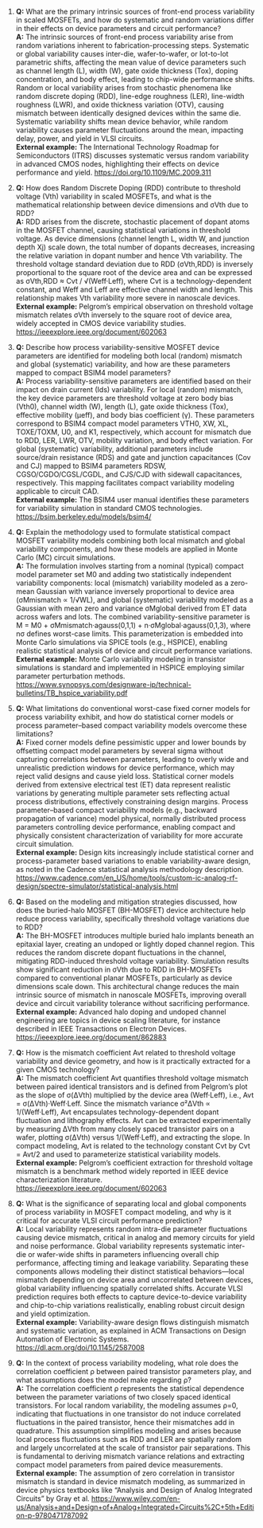 1. **Q:** What are the primary intrinsic sources of front-end process variability in scaled MOSFETs, and how do systematic and random variations differ in their effects on device parameters and circuit performance?  
   **A:** The intrinsic sources of front-end process variability arise from random variations inherent to fabrication-processing steps. Systematic or global variability causes inter-die, wafer-to-wafer, or lot-to-lot parametric shifts, affecting the mean value of device parameters such as channel length (L), width (W), gate oxide thickness (Tox), doping concentration, and body effect, leading to chip-wide performance shifts. Random or local variability arises from stochastic phenomena like random discrete doping (RDD), line-edge roughness (LER), line-width roughness (LWR), and oxide thickness variation (OTV), causing mismatch between identically designed devices within the same die. Systematic variability shifts mean device behavior, while random variability causes parameter fluctuations around the mean, impacting delay, power, and yield in VLSI circuits.  
   **External example:** The International Technology Roadmap for Semiconductors (ITRS) discusses systematic versus random variability in advanced CMOS nodes, highlighting their effects on device performance and yield. https://doi.org/10.1109/MC.2009.311

2. **Q:** How does Random Discrete Doping (RDD) contribute to threshold voltage (Vth) variability in scaled MOSFETs, and what is the mathematical relationship between device dimensions and σVth due to RDD?  
   **A:** RDD arises from the discrete, stochastic placement of dopant atoms in the MOSFET channel, causing statistical variations in threshold voltage. As device dimensions (channel length L, width W, and junction depth Xj) scale down, the total number of dopants decreases, increasing the relative variation in dopant number and hence Vth variability. The threshold voltage standard deviation due to RDD (σVth,RDD) is inversely proportional to the square root of the device area and can be expressed as σVth,RDD ≈ Cvt / √(Weff·Leff), where Cvt is a technology-dependent constant, and Weff and Leff are effective channel width and length. This relationship makes Vth variability more severe in nanoscale devices.  
   **External example:** Pelgrom’s empirical observation on threshold voltage mismatch relates σVth inversely to the square root of device area, widely accepted in CMOS device variability studies. https://ieeexplore.ieee.org/document/602063

3. **Q:** Describe how process variability-sensitive MOSFET device parameters are identified for modeling both local (random) mismatch and global (systematic) variability, and how are these parameters mapped to compact BSIM4 model parameters?  
   **A:** Process variability-sensitive parameters are identified based on their impact on drain current (Ids) variability. For local (random) mismatch, the key device parameters are threshold voltage at zero body bias (Vth0), channel width (W), length (L), gate oxide thickness (Tox), effective mobility (µeff), and body bias coefficient (γ). These parameters correspond to BSIM4 compact model parameters VTH0, XW, XL, TOXE/TOXM, U0, and K1, respectively, which account for mismatch due to RDD, LER, LWR, OTV, mobility variation, and body effect variation. For global (systematic) variability, additional parameters include source/drain resistance (RDS) and gate and junction capacitances (Cov and CJ) mapped to BSIM4 parameters RDSW, CGSO/CGDO/CGSL/CGDL, and CJS/CJD with sidewall capacitances, respectively. This mapping facilitates compact variability modeling applicable to circuit CAD.  
   **External example:** The BSIM4 user manual identifies these parameters for variability simulation in standard CMOS technologies. https://bsim.berkeley.edu/models/bsim4/

4. **Q:** Explain the methodology used to formulate statistical compact MOSFET variability models combining both local mismatch and global variability components, and how these models are applied in Monte Carlo (MC) circuit simulations.  
   **A:** The formulation involves starting from a nominal (typical) compact model parameter set M0 and adding two statistically independent variability components: local (mismatch) variability modeled as a zero-mean Gaussian with variance inversely proportional to device area (σMmismatch ∝ 1/√WL), and global (systematic) variability modeled as a Gaussian with mean zero and variance σMglobal derived from ET data across wafers and lots. The combined variability-sensitive parameter is M = M0 + σMmismatch·agauss(0,1,1) + n·σMglobal·agauss(0,1,3), where nσ defines worst-case limits. This parameterization is embedded into Monte Carlo simulations via SPICE tools (e.g., HSPICE), enabling realistic statistical analysis of device and circuit performance variations.  
   **External example:** Monte Carlo variability modeling in transistor simulations is standard and implemented in HSPICE employing similar parameter perturbation methods. https://www.synopsys.com/designware-ip/technical-bulletins/TB_hspice_variability.pdf

5. **Q:** What limitations do conventional worst-case fixed corner models for process variability exhibit, and how do statistical corner models or process parameter–based compact variability models overcome these limitations?  
   **A:** Fixed corner models define pessimistic upper and lower bounds by offsetting compact model parameters by several sigma without capturing correlations between parameters, leading to overly wide and unrealistic prediction windows for device performance, which may reject valid designs and cause yield loss. Statistical corner models derived from extensive electrical test (ET) data represent realistic variations by generating multiple parameter sets reflecting actual process distributions, effectively constraining design margins. Process parameter–based compact variability models (e.g., backward propagation of variance) model physical, normally distributed process parameters controlling device performance, enabling compact and physically consistent characterization of variability for more accurate circuit simulation.  
   **External example:** Design kits increasingly include statistical corner and process-parameter based variations to enable variability-aware design, as noted in the Cadence statistical analysis methodology description. https://www.cadence.com/en_US/home/tools/custom-ic-analog-rf-design/spectre-simulator/statistical-analysis.html

6. **Q:** Based on the modeling and mitigation strategies discussed, how does the buried-halo MOSFET (BH-MOSFET) device architecture help reduce process variability, specifically threshold voltage variations due to RDD?  
   **A:** The BH-MOSFET introduces multiple buried halo implants beneath an epitaxial layer, creating an undoped or lightly doped channel region. This reduces the random discrete dopant fluctuations in the channel, mitigating RDD-induced threshold voltage variability. Simulation results show significant reduction in σVth due to RDD in BH-MOSFETs compared to conventional planar MOSFETs, particularly as device dimensions scale down. This architectural change reduces the main intrinsic source of mismatch in nanoscale MOSFETs, improving overall device and circuit variability tolerance without sacrificing performance.  
   **External example:** Advanced halo doping and undoped channel engineering are topics in device scaling literature, for instance described in IEEE Transactions on Electron Devices. https://ieeexplore.ieee.org/document/862883

7. **Q:** How is the mismatch coefficient Avt related to threshold voltage variability and device geometry, and how is it practically extracted for a given CMOS technology?  
   **A:** The mismatch coefficient Avt quantifies threshold voltage mismatch between paired identical transistors and is defined from Pelgrom’s plot as the slope of σ(ΔVth) multiplied by the device area (Weff·Leff), i.e., Avt = σ(ΔVth)·Weff·Leff. Since the mismatch variance σ²ΔVth ∝ 1/(Weff·Leff), Avt encapsulates technology-dependent dopant fluctuation and lithography effects. Avt can be extracted experimentally by measuring ΔVth from many closely spaced transistor pairs on a wafer, plotting σ(ΔVth) versus 1/(Weff·Leff), and extracting the slope. In compact modeling, Avt is related to the technology constant Cvt by Cvt = Avt/2 and used to parameterize statistical variability models.  
   **External example:** Pelgrom’s coefficient extraction for threshold voltage mismatch is a benchmark method widely reported in IEEE device characterization literature. https://ieeexplore.ieee.org/document/602063

8. **Q:** What is the significance of separating local and global components of process variability in MOSFET compact modeling, and why is it critical for accurate VLSI circuit performance prediction?  
   **A:** Local variability represents random intra-die parameter fluctuations causing device mismatch, critical in analog and memory circuits for yield and noise performance. Global variability represents systematic inter-die or wafer-wide shifts in parameters influencing overall chip performance, affecting timing and leakage variability. Separating these components allows modeling their distinct statistical behaviors—local mismatch depending on device area and uncorrelated between devices, global variability influencing spatially correlated shifts. Accurate VLSI prediction requires both effects to capture device-to-device variability and chip-to-chip variations realistically, enabling robust circuit design and yield optimization.  
   **External example:** Variability-aware design flows distinguish mismatch and systematic variation, as explained in ACM Transactions on Design Automation of Electronic Systems. https://dl.acm.org/doi/10.1145/2587008

9. **Q:** In the context of process variability modeling, what role does the correlation coefficient ρ between paired transistor parameters play, and what assumptions does the model make regarding ρ?  
   **A:** The correlation coefficient ρ represents the statistical dependence between the parameter variations of two closely spaced identical transistors. For local random variability, the modeling assumes ρ=0, indicating that fluctuations in one transistor do not induce correlated fluctuations in the paired transistor, hence their mismatches add in quadrature. This assumption simplifies modeling and arises because local process fluctuations such as RDD and LER are spatially random and largely uncorrelated at the scale of transistor pair separations. This is fundamental to deriving mismatch variance relations and extracting compact model parameters from paired device measurements.  
   **External example:** The assumption of zero correlation in transistor mismatch is standard in device mismatch modeling, as summarized in device physics textbooks like “Analysis and Design of Analog Integrated Circuits” by Gray et al. https://www.wiley.com/en-us/Analysis+and+Design+of+Analog+Integrated+Circuits%2C+5th+Edition-p-9780471787092
